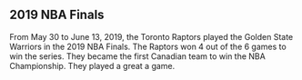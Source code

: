 ## 2019 NBA Finals
From May 30 to June 13, 2019, the Toronto Raptors played the Golden State Warriors in the 2019 NBA Finals. The Raptors won 4 out of the 6 games to win the series. They became the first Canadian team to win the NBA Championship. 
They played a great a game.
